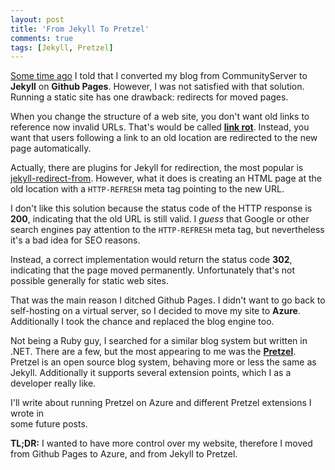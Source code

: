 ```yaml
---
layout: post
title: 'From Jekyll To Pretzel'
comments: true
tags: [Jekyll, Pretzel]
---
```

[Some time ago](/archive/2015/12/31/first-stop-jekyll/) I told that I converted my blog 
from CommunityServer to **Jekyll** on **Github Pages**. However, I was not satisfied with 
that solution. Running a static site has one drawback: redirects for moved pages.

When you change the structure of a web site, you don't want old links to reference now 
invalid URLs. That's would be called [**link rot**](https://en.wikipedia.org/wiki/Link_rot).
Instead, you want that users following a link to an old location are redirected to the 
new page automatically. 

Actually, there are plugins for Jekyll for redirection, the most popular is 
[jekyll-redirect-from](https://github.com/jekyll/jekyll-redirect-from). However, what
it does is creating an HTML page at the old location with a `HTTP-REFRESH` meta tag 
pointing to the new URL. 

I don't like this solution because the status code of the HTTP response is **200**, 
indicating that the old URL is still valid. I *guess* that Google or other search engines
pay attention to the `HTTP-REFRESH` meta tag, but nevertheless it's a bad idea for SEO
reasons. 

Instead, a correct implementation would return the status code **302**, indicating that the 
page moved permanently. Unfortunately that's not possible generally for static web sites.

That was the main reason I ditched Github Pages. I didn't want to go back to self-hosting
on a virtual server, so I decided to move my site to **Azure**. Additionally I took the
chance and replaced the blog engine too. 

Not being a Ruby guy, I searched for a similar blog system but written in .NET. There are
a few, but the most appearing to me was the [**Pretzel**](https://github.com/Code52/pretzel).
Pretzel is an open source blog system, behaving more or less the same as Jekyll. 
Additionally it supports several extension points, which I as a developer really like. 

I'll write about running Pretzel on Azure and different Pretzel extensions I wrote in  
some future posts.

**TL;DR:** I wanted to have more control over my website, therefore I moved from Github 
Pages to Azure, and from Jekyll to Pretzel.  